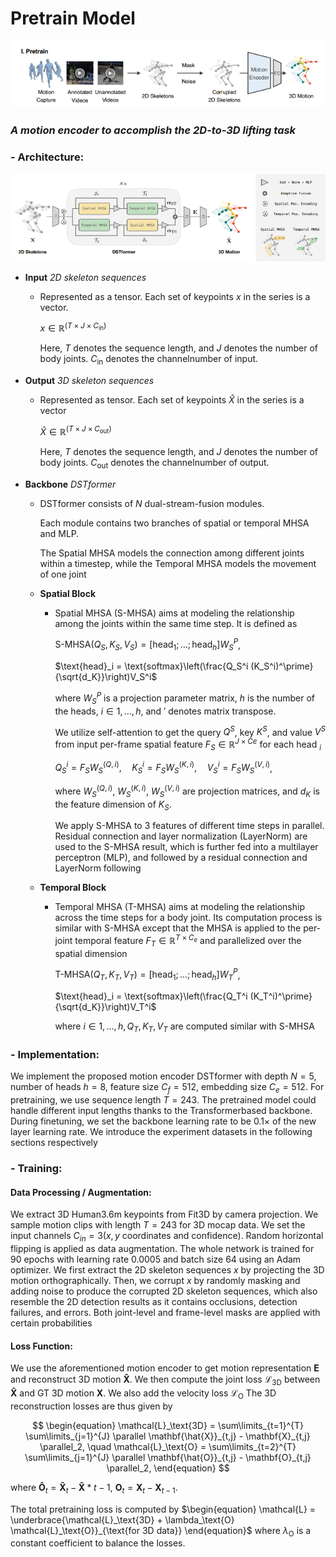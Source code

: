 # Pretrain Model

![pretrain](../assets/pretrain.png)

### _A motion encoder to accomplish the 2D-to-3D lifting task_

### - Architecture:

![architecture](../assets/dstformer.png)

- **Input** _2D skeleton sequences_

  - Represented as a tensor. Each set of keypoints $x$ in the series is a vector.

    $x \in \mathbb{R}^{(T \times J \times C_{\text{in}})}$

    Here, $T$ denotes the sequence length, and $J$ denotes the number of body joints. $C_{\text{in}}$ denotes the channelnumber of input.

- **Output** _3D skeleton sequences_

  - Represented as tensor. Each set of keypoints $\hat{X}$ in the series is a vector

    $\hat{X} \in \mathbb{R}^{(T \times J \times C_{\text{out}})}$

    Here, $T$ denotes the sequence length, and $J$ denotes the number of body joints. $C_{\text{out}}$ denotes the channelnumber of output.

- **Backbone** _DSTformer_

  - DSTformer consists of $N$ dual-stream-fusion modules.

    Each module contains two branches of spatial or temporal MHSA and MLP.

    The Spatial MHSA models the connection among different joints within a timestep, while the Temporal MHSA models the movement of one joint

  - **Spatial Block**

    - Spatial MHSA (S-MHSA) aims at modeling the relationship among the joints within the same time step. It is defined as

      $\text{S-MHSA}(Q_S, K_S, V_S) = [\text{head}_1; \ldots; \text{head}_h]W_S^P$,

      $\text{head}_i = \text{softmax}\left(\frac{Q_S^i (K_S^i)^\prime}{\sqrt{d_K}}\right)V_S^i$

      where $W_S^P$ is a projection parameter matrix, $h$ is the number of the heads, $i \in 1, . . . , h$, and $′$ denotes matrix transpose.

      We utilize self-attention to get the query $Q^S$, key $K^S$, and value $V^S$ from input per-frame spatial feature $F_S \in \mathbb{R}^{J \times Ce}$ for each head $_i$

      $Q_S^i = F_{S}W_{S}^{(Q,i)}, \quad K_S^i = F_{S}W_{S}^{(K,i)}, \quad V_S^i = F_{S}W_{S}^{(V,i)}$,

      where $W_S^{(Q,i)}$, $W_S^{(K,i)}$, $W_S^{(V,i)}$ are projection matrices, and $d_K$ is the feature dimension of $K_S$.

      We apply S-MHSA to 3 features of different time steps in parallel. Residual connection and layer normalization (LayerNorm) are used to the S-MHSA result, which is further fed into a multilayer perceptron (MLP), and followed by a residual connection and LayerNorm following

  - **Temporal Block**

    - Temporal MHSA (T-MHSA) aims at
      modeling the relationship across the time steps for a body
      joint. Its computation process is similar with S-MHSA except that the MHSA is applied to the per-joint temporal
      feature $F_T \in \mathbb{R}^{T \times C_e}$ and parallelized over the spatial dimension

      $\text{T-MHSA}(Q_T, K_T, V_T) = [\text{head}_1; \ldots; \text{head}_h]W_T^P$,

      $\text{head}_i = \text{softmax}\left(\frac{Q_T^i (K_T^i)^\prime}{\sqrt{d_K}}\right)V_T^i$

      where $i \in 1,...,h, Q_T, K_T, V_T$ are computed similar with S-MHSA

### - Implementation:

We implement the proposed motion encoder DSTformer
with depth $N = 5$, number of heads $h = 8$, feature size
$C_f = 512$, embedding size $C_e = 512$. For pretraining, we
use sequence length $T = 243$. The pretrained model could
handle different input lengths thanks to the Transformerbased backbone. During finetuning, we set the backbone
learning rate to be $0.1 ×$ of the new layer learning rate. We
introduce the experiment datasets in the following sections
respectively

### - Training:

#### Data Processing / Augmentation:

We extract 3D Human3.6m keypoints from Fit3D by camera projection. We sample motion clips with length $T = 243$ for
3D mocap data. We set the input channels $C_{in} = 3 (x, y$ coordinates and
confidence). Random horizontal flipping is applied as data augmentation. The whole network
is trained for 90 epochs with learning rate 0.0005 and batch
size 64 using an Adam optimizer. We first
extract the 2D skeleton sequences $x$ by projecting the 3D
motion orthographically. Then, we corrupt $x$ by randomly
masking and adding noise to produce the corrupted 2D skeleton sequences, which also resemble the 2D detection results
as it contains occlusions, detection failures, and errors. Both
joint-level and frame-level masks are applied with certain
probabilities

#### Loss Function:

We use the aforementioned motion encoder to get motion representation $\mathbf{E}$ and reconstruct 3D motion $\mathbf{\hat{X}}$. We then compute the joint loss $\mathcal{L}_\text{3D}$ between $\mathbf{\hat{X}}$ and GT 3D motion $\mathbf{X}$. We also add the velocity loss $\mathcal{L}_\text{O}$ The 3D reconstruction losses are thus given by

$$
\begin{equation}
    \mathcal{L}_\text{3D} = \sum\limits_{t=1}^{T} \sum\limits_{j=1}^{J} \parallel \mathbf{\hat{X}}_{t,j} - \mathbf{X}_{t,j} \parallel_2, \quad
    \mathcal{L}_\text{O} = \sum\limits_{t=2}^{T} \sum\limits_{j=1}^{J} \parallel \mathbf{\hat{O}}_{t,j} - \mathbf{O}_{t,j} \parallel_2,
\end{equation}
$$

where $\mathbf{\hat{O}}_t=\mathbf{\hat{{X}}}_t - \mathbf{\hat{X}}*{t-1}$, $\mathbf{O}_t=\mathbf{X}_t - \mathbf{X}_{t-1}$.

The total pretraining loss is computed by
$\begin{equation}
\mathcal{L} = \underbrace{\mathcal{L}_\text{3D} + \lambda_\text{O} \mathcal{L}_\text{O}}_{\text{for 3D data}}
\end{equation}$
where $\lambda_\text{O}$ is a constant coefficient to balance the losses.
